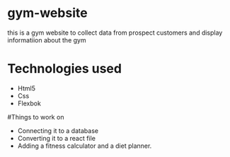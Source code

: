 # gym-website

this is a gym website to collect data from prospect customers and display informatiion about the gym

# Technologies used

* Html5
* Css
* Flexbok

#Things to work on

* Connecting it to a database
* Converting it to a react file
* Adding a fitness calculator and a diet planner.

